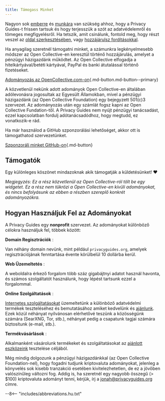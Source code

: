 ```yaml
---
title: Támogass Minket
---
```


<!-- markdownlint-disable MD036 -->
Nagyon sok [emberre](https://github.com/privacyguides/privacyguides.org/graphs/contributors) és [munkára](https://github.com/privacyguides/privacyguides.org/pulse/monthly) van szükség ahhoz, hogy a Privacy Guides-t frissen tartsuk és hogy terjesszük a szót az adatvédelemről és tömeges megfigyelésről. Ha tetszik, amit csinálunk, fontold meg, hogy részt veszel az [oldal szerkesztésében](https://github.com/privacyguides/privacyguides.org), vagy [hozzájárulsz fordításokkal](https://crowdin.com/project/privacyguides).

Ha anyagilag szeretnél támogatni minket, a számunkra legkényelmesebb módszer az Open Collective-en keresztül történő hozzájárulás, amelyet a pénzügyi házigazdánk működtet. Az Open Collective elfogadja a hitelkártyával/betéti kártyával, PayPal és banki átutalással történő fizetéseket.

[Adományozás az OpenCollective.com-on](https://opencollective.com/privacyguides/donate ""){.md-button.md-button--primary}

A közvetlenül nekünk adott adományok Open Collective-en általában adólevonásra jogosultak az Egyesült Államokban, mivel a pénzügyi házigazdánk (az Open Collective Foundation) egy bejegyzett 501(c)3 szervezet. Az adományozás után egy számlát fogsz kapni az Open Collective Fundation-től. A Privacy Guides nem nyújt pénzügyi tanácsadást, ezzel kapcsolatban fordulj adótanácsadódhoz, hogy megtudd, ez vonatkozik-e rád.

Ha már használod a GitHub szponzorálási lehetőséget, akkor ott is támogathatod szervezetünket.

[Szponzorálj minket GitHub-on](https://github.com/sponsors/privacyguides ""){.md-button}

## Támogatók

Egy különleges köszönet mindazoknak akik támogatják a küldetésünket! :heart:

*Megjegyzés: Ez a rész közvetlenül az Open Collective-ról tölt be egy widgetet. Ez a rész nem tükrözi a Open Collective-en kívüli adományokat, és nincs befolyásunk az ebben a részben szereplő konkrét adományozókra.*

<script src="https://opencollective.com/privacyguides/banner.js"></script>

## Hogyan Használjuk Fel az Adományokat

A Privacy Guides egy **nonprofit** szervezet. Az adományokat különböző célokra használjuk fel, többek között:

**Domain Regisztrációk**
:

Van néhány domain nevünk, mint például `privacyguides.org`, amelyek regisztrációjának fenntartása évente körülbelül 10 dollárba kerül.

**Web Üzemeltetés**
:

A weboldalra érkező forgalom több száz gigabájtnyi adatot használ havonta, és számos szolgáltatót használunk, hogy lépést tartsunk ezzel a forgalommal.

**Online Szolgáltatások**
:

[Internetes szolgáltatásokat](https://privacyguides.net) üzemeltetünk a különböző adatvédelmi termékek teszteléséhez és bemutatásához amiket kedvelünk és [ajánlunk](../tools.md). Ezek közül néhányat nyilvánosan elérhetővé teszünk a közösségünk számára (SearXNG, Tor, stb.), néhányat pedig a csapatunk tagjai számára biztosítunk (e-mail, stb.).

**Termékvásárlások**
:

Alkalmanként vásárolunk termékeket és szolgáltatásokat az [ajánlott eszközeink](../tools.md) tesztelése céljából.

Még mindig dolgozunk a pénzügyi házigazdánkkal (az Open Collective Foundation-nel), hogy fogadni tudjunk kriptovaluta adományokat, jelenleg a könyvelés sok kisebb tranzakció esetében kivitelezhetetlen, de ez a jövőben valószínűleg változni fog. Addig is, ha szeretnél egy nagyobb összegű (> $100) kriptovaluta adományt tenni, kérjük, írj a [jonah@privacyguides.org](mailto:jonah@privacyguides.org) címre.

--8<-- "includes/abbreviations.hu.txt"
